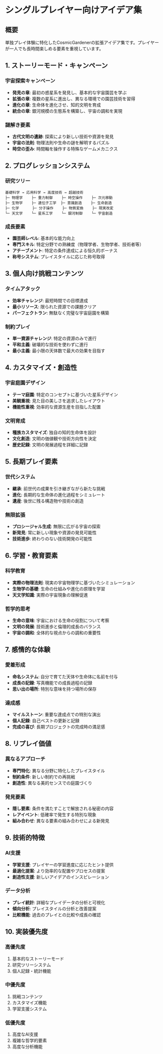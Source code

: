 # シングルプレイヤー向けアイデア集

## 概要
単独プレイ体験に特化したCosmicGardenerの拡張アイデア集です。プレイヤーが一人でも長時間楽しめる要素を重視しています。

## 1. ストーリーモード・キャンペーン

### 宇宙探索キャンペーン
- **発見の章**: 最初の惑星系を発見し、基本的な宇宙園芸を学ぶ
- **拡張の章**: 複数の星系に進出し、異なる環境での園芸技術を習得
- **進化の章**: 生命体を進化させ、知的文明を育成
- **統合の章**: 銀河規模の生態系を構築し、宇宙の調和を実現

### 謎解き要素
- **古代文明の遺跡**: 探索により新しい技術や資源を発見
- **宇宙の法則**: 物理法則や生命の謎を解明するパズル
- **時空の歪み**: 時間軸を操作する特殊なゲームメカニクス

## 2. プログレッションシステム

### 研究ツリー
```
基礎科学 → 応用科学 → 高度技術 → 超越技術
├─ 物理学    ├─ 重力制御    ├─ 時空操作    ├─ 次元移動
├─ 生物学    ├─ 遺伝子工学  ├─ 意識創造    ├─ 生命創造
├─ 化学      ├─ 分子操作    ├─ 物質変換    ├─ 現実改変
└─ 天文学    └─ 星系工学    └─ 銀河制御    └─ 宇宙創造
```

### 成長要素
- **園芸師レベル**: 基本的な能力向上
- **専門スキル**: 特定分野での熟練度（物理学者、生物学者、技術者等）
- **アチーブメント**: 特定の条件達成による恒久的ボーナス
- **称号システム**: プレイスタイルに応じた称号取得

## 3. 個人向け挑戦コンテンツ

### タイムアタック
- **効率チャレンジ**: 最短時間での目標達成
- **最小リソース**: 限られた資源での課題クリア
- **パーフェクトラン**: 無駄なく完璧な宇宙庭園を構築

### 制約プレイ
- **単一資源チャレンジ**: 特定の資源のみで進行
- **平和主義**: 破壊的な技術を使わずに進行
- **最小主義**: 最小限の天体数で最大の効果を目指す

## 4. カスタマイズ・創造性

### 宇宙庭園デザイン
- **テーマ庭園**: 特定のコンセプトに基づいた星系デザイン
- **美観重視**: 見た目の美しさを追求したレイアウト
- **機能性重視**: 効率的な資源生産を目指した配置

### 文明育成
- **種族カスタマイズ**: 独自の知的生命体を設計
- **文化創造**: 文明の価値観や技術方向性を決定
- **歴史記録**: 文明の発展過程を詳細に記録

## 5. 長期プレイ要素

### 世代システム
- **継承**: 前世代の成果を引き継ぎながら新たな挑戦
- **進化**: 長期的な生命体の進化過程をシミュレート
- **遺産**: 後世に残る構造物や技術の創造

### 無限拡張
- **プロシージャル生成**: 無限に広がる宇宙の探索
- **新発見**: 常に新しい現象や資源の発見可能性
- **技術進歩**: 終わりのない技術開発の可能性

## 6. 学習・教育要素

### 科学教育
- **実際の物理法則**: 現実の宇宙物理学に基づいたシミュレーション
- **生物学の基礎**: 生命の仕組みや進化の原理を学習
- **天文学知識**: 実際の宇宙現象の理解促進

### 哲学的思考
- **生命の意味**: 宇宙における生命の役割について考察
- **文明の発展**: 技術進歩と倫理的成長のバランス
- **宇宙の調和**: 全体的な視点からの調和の重要性

## 7. 感情的な体験

### 愛着形成
- **命名システム**: 自分で育てた天体や生命体に名前を付与
- **成長の記録**: 写真機能での成長過程の記録
- **思い出の場所**: 特別な意味を持つ場所の保存

### 達成感
- **マイルストーン**: 重要な達成点での特別な演出
- **個人記録**: 自己ベストの更新と記録
- **完成の喜び**: 長期プロジェクトの完成時の満足感

## 8. リプレイ価値

### 異なるアプローチ
- **専門特化**: 異なる分野に特化したプレイスタイル
- **制約条件**: 新しい制約での再挑戦
- **創造性**: 異なる美的センスでの庭園づくり

### 発見要素
- **隠し要素**: 条件を満たすことで解放される秘密の内容
- **レアイベント**: 低確率で発生する特別な現象
- **組み合わせ**: 異なる要素の組み合わせによる新発見

## 9. 技術的特徴

### AI支援
- **学習支援**: プレイヤーの学習進度に応じたヒント提供
- **最適化提案**: より効率的な配置やプロセスの提案
- **創造性支援**: 新しいアイデアのインスピレーション

### データ分析
- **プレイ統計**: 詳細なプレイデータの分析と可視化
- **傾向分析**: プレイスタイルの分析と改善提案
- **比較機能**: 過去のプレイとの比較や成長の確認

## 10. 実装優先度

### 高優先度
1. 基本的なストーリーモード
2. 研究ツリーシステム
3. 個人記録・統計機能

### 中優先度
1. 挑戦コンテンツ
2. カスタマイズ機能
3. 学習支援システム

### 低優先度
1. 高度なAI支援
2. 複雑な哲学的要素
3. 高度な分析機能